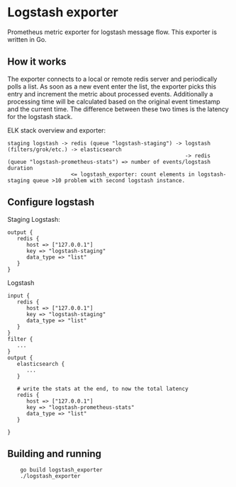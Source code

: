 # Logstash exporter

Prometheus metric exporter for logstash message flow. This exporter is written in Go.

## How it works

The exporter connects to a local or remote redis server and periodically polls a list.
As soon as a new event enter the list, the exporter picks this entry and increment the metric about processed events. Additionally a processing time will be calculated based on the original event timestamp and the current time. The difference between these two times is the latency for the logstash stack.

ELK stack overview and exporter:

```
staging logstash -> redis (queue "logstash-staging") -> logstash (filters/grok/etc.) -> elasticsearch
                                                        -> redis (queue "logstash-prometheus-stats") => number of events/logstash duration
                    <= logstash_exporter: count elements in logstash-staging queue >10 problem with second logstash instance.
```                       

## Configure logstash

Staging Logstash:
```
output {
   redis {
      host => ["127.0.0.1"]
      key => "logstash-staging"
      data_type => "list"
   }
}
```								    

Logstash
```
input {
   redis {
      host => ["127.0.0.1"]
      key => "logstash-staging"
      data_type => "list"
   }
}
filter {
   ...
}
output {
   elasticsearch {
      ...
   }

   # write the stats at the end, to now the total latency
   redis {
      host => ["127.0.0.1"]
      key => "logstash-prometheus-stats"
      data_type => "list"
   }

}
```

## Building and running

```
    go build logstash_exporter
    ./logstash_exporter
```

